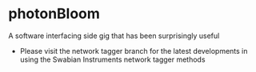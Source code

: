 # photonBloom

A software interfacing side gig that has been surprisingly useful

- Please visit the network tagger branch for the latest developments in using the Swabian Instruments network tagger methods 
